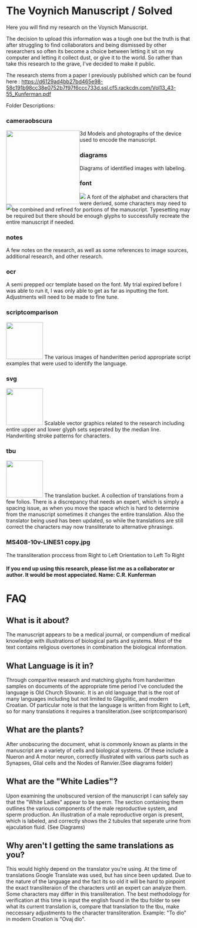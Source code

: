 # The Voynich Manuscript / Solved

Here you will find my research on the Voynich Manuscript.

The decision to upload this information was a tough one but the truth is that after struggling to find collaborators and being dismissed by other researchers so often its become a choice between letting it sit on my computer and letting it collect dust, or give it to the world. So rather than take this research to the grave, I've decided to make it public.

The research stems from a paper I previously published which can be found here : https://d6129ad4bb27bd465e98-58c191b98cc38e0752b7f97f6ccc733d.ssl.cf5.rackcdn.com/Vol13_43-55_Kunferman.pdf 

Folder Descriptions:

### cameraobscura
<img src="https://github.com/crknftart/VoynichManuscript/assets/134263232/3090ef1d-c821-4588-b577-5a7633fb864b" width="200" style="float:left;clear both;">
3d Models and photographs of the device used to encode the manuscript.

### diagrams
<img src="https://github.com/crknftart/VoynichManuscript/assets/134263232/5edd53f5-0c4f-4121-8a3d-df7976179a06" style="float:left;clear:both;">
Diagrams of identified images with labeling. 

### font
<img src="https://github.com/crknftart/VoynichManuscript/assets/134263232/9916f8f7-f2c1-480c-a62e-fd3006adb7d3">
A font of the alphabet and characters that were derived, some characters may need to be combined and refined for portions of the manuscript. Typesetting may be required but there should be enough glyphs to successfully recreate the entire manuscript if needed.

### notes
A few notes on the research, as well as some references to image sources, additional research, and other research.

### ocr
A semi prepped ocr template based on the font. My trial expired before I was able to run it, I was only able to get as far as inputting the font. Adjustments will need to be made to fine tune.

### scriptcomparison
<img src="https://github.com/crknftart/VoynichManuscript/assets/134263232/c742cb90-4b5f-49d2-9bf9-8325718b367b" width=100>
The various images of handwritten period appropriate script examples that were used to identify the language.

### svg
<img src="https://github.com/crknftart/VoynichManuscript/assets/134263232/d132322d-2fd9-43fc-b62c-401931053cb5" width="100">
Scalable vector graphics related to the research including entire upper and lower glyph sets seperated by the median line. Handwriting stroke patterns for characters.


### tbu
<img src="https://github.com/crknftart/VoynichManuscript/assets/134263232/dd31f581-1898-4e30-b341-0a7d3e0d15e6" width="100">
The translation bucket. A collection of translations from a few folios. There is a discrepancy that needs an expert, which is simply a spacing issue, as when you move the space which is hard to determine from the manuscript sometimes it changes the entire translation. Also the translator being used has been updated, so while the translations are still correct the characters may now transliterate to alternative phrasings.

### MS408-10v-LINES1 copy.jpg
The transliteration proccess from Right to Left Orientation to Left To Right



#### If you end up using this research, please list me as a collaborator or author. It would be most appeciated. Name: C.R. Kunferman


# FAQ
## What is it about?
The manuscript appears to be a medical journal, or compendium of medical knowledge with illustrations of biological parts and systems. Most of the text contains religious overtones in combination the biological information.

## What Language is it in?
Through comparitive research and matching glyphs from handwritten samples on documents of the appropriate time period I've concluded the language is Old Church Slovanic. It is an old language that is the root of many languages including but not limited to Glagolitic, and modern Croatian. Of particular note is that the language is written from Right to Left, so for many translations it requires a transliteration.(see scriptcomparison)

## What are the plants?
After unobscuring the document, what is commonly known as plants in the manuscript are a variety of cells and biological systems. Of these include a Nueron and A motor neuron, correctly illustrated with various parts such as Synapses, Glial cells and the Nodes of Ranvier.(See diagrams folder)

## What are the "White Ladies"?
Upon examining the unobscured version of the manuscript I can safely say that the "White Ladies" appear to be sperm. The section containing them outlines the various components of the male reproductive system, and sperm production. An illustration of a male reproductive organ is present, which is labeled, and correctly shows the 2 tubules that seperate urine from ejaculation fluid. (See Diagrams)

## Why aren't I getting the same translations as you?
This would highly depend on the translator you're using. At the time of translations Google Translate was used, but has since been updated. Due to the nature of the language and the fact its so old it will be hard to pinpoint the exact transliteraion of the characters until an expert can analyze them. Some characters may differ in this transliteration. The best methodology for verification at this time is input the english found in the tbu folder to see what its current translation is, compare that translation to the tbu, make neccessary adjustments to the character transliteration. Example: "To dio" in modern Croation is "Ovaj dio".
